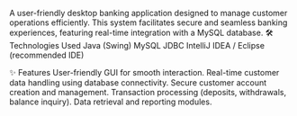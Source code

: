 A user-friendly desktop banking application designed to manage customer operations efficiently. 
This system facilitates secure and seamless banking experiences, featuring real-time integration with a MySQL database.
🛠️ Technologies Used
Java (Swing)
MySQL
JDBC
IntelliJ IDEA / Eclipse (recommended IDE)

✨ Features
User-friendly GUI for smooth interaction.
Real-time customer data handling using database connectivity.
Secure customer account creation and management.
Transaction processing (deposits, withdrawals, balance inquiry).
Data retrieval and reporting modules.
